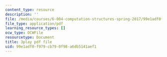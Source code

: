 ```yaml
---
content_type: resource
description: ''
file: /media/courses/6-004-computation-structures-spring-2017/99e1adf0f979cb790f98a6db5141aef1_luHnuoDkAtU.pdf
file_type: application/pdf
learning_resource_types: []
ocw_type: OCWFile
resourcetype: Document
title: 3play pdf file
uid: 99e1adf0-f979-cb79-0f98-a6db5141aef1
---
```

